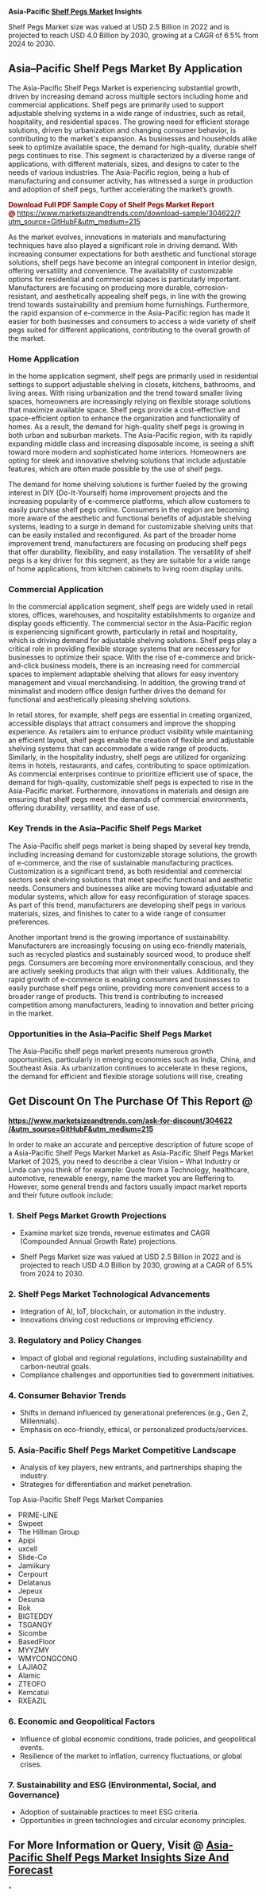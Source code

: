 <p><strong>Asia-Pacific&nbsp;<a href=""https://www.marketsizeandtrends.com/download-sample/304622/&amp;utm_source=GitHubF&amp;utm_medium=215"">Shelf Pegs Market</a> Insights</strong></p><p>Shelf Pegs Market size was valued at USD 2.5 Billion in 2022 and is projected to reach USD 4.0 Billion by 2030, growing at a CAGR of 6.5% from 2024 to 2030.</p><p><h2>Asia–Pacific Shelf Pegs Market By Application</h2><p>The Asia-Pacific Shelf Pegs Market is experiencing substantial growth, driven by increasing demand across multiple sectors including home and commercial applications. Shelf pegs are primarily used to support adjustable shelving systems in a wide range of industries, such as retail, hospitality, and residential spaces. The growing need for efficient storage solutions, driven by urbanization and changing consumer behavior, is contributing to the market's expansion. As businesses and households alike seek to optimize available space, the demand for high-quality, durable shelf pegs continues to rise. This segment is characterized by a diverse range of applications, with different materials, sizes, and designs to cater to the needs of various industries. The Asia-Pacific region, being a hub of manufacturing and consumer activity, has witnessed a surge in production and adoption of shelf pegs, further accelerating the market’s growth.</p><p><p><strong><span style="color: #800000;">Download Full PDF Sample Copy of Shelf Pegs Market Report @</span>&nbsp;</strong><a href="https://www.marketsizeandtrends.com/download-sample/304622/?utm_source=GitHubF&amp;utm_medium=215" target="_blank">https://www.marketsizeandtrends.com/download-sample/304622/?utm_source=GitHubF&amp;utm_medium=215</a></p></p><p>As the market evolves, innovations in materials and manufacturing techniques have also played a significant role in driving demand. With increasing consumer expectations for both aesthetic and functional storage solutions, shelf pegs have become an integral component in interior design, offering versatility and convenience. The availability of customizable options for residential and commercial spaces is particularly important. Manufacturers are focusing on producing more durable, corrosion-resistant, and aesthetically appealing shelf pegs, in line with the growing trend towards sustainability and premium home furnishings. Furthermore, the rapid expansion of e-commerce in the Asia-Pacific region has made it easier for both businesses and consumers to access a wide variety of shelf pegs suited for different applications, contributing to the overall growth of the market.</p><h3>Home Application</h3><p>In the home application segment, shelf pegs are primarily used in residential settings to support adjustable shelving in closets, kitchens, bathrooms, and living areas. With rising urbanization and the trend toward smaller living spaces, homeowners are increasingly relying on flexible storage solutions that maximize available space. Shelf pegs provide a cost-effective and space-efficient option to enhance the organization and functionality of homes. As a result, the demand for high-quality shelf pegs is growing in both urban and suburban markets. The Asia-Pacific region, with its rapidly expanding middle class and increasing disposable income, is seeing a shift toward more modern and sophisticated home interiors. Homeowners are opting for sleek and innovative shelving solutions that include adjustable features, which are often made possible by the use of shelf pegs.</p><p>The demand for home shelving solutions is further fueled by the growing interest in DIY (Do-It-Yourself) home improvement projects and the increasing popularity of e-commerce platforms, which allow customers to easily purchase shelf pegs online. Consumers in the region are becoming more aware of the aesthetic and functional benefits of adjustable shelving systems, leading to a surge in demand for customizable shelving units that can be easily installed and reconfigured. As part of the broader home improvement trend, manufacturers are focusing on producing shelf pegs that offer durability, flexibility, and easy installation. The versatility of shelf pegs is a key driver for this segment, as they are suitable for a wide range of home applications, from kitchen cabinets to living room display units.</p><h3>Commercial Application</h3><p>In the commercial application segment, shelf pegs are widely used in retail stores, offices, warehouses, and hospitality establishments to organize and display goods efficiently. The commercial sector in the Asia-Pacific region is experiencing significant growth, particularly in retail and hospitality, which is driving demand for adjustable shelving solutions. Shelf pegs play a critical role in providing flexible storage systems that are necessary for businesses to optimize their space. With the rise of e-commerce and brick-and-click business models, there is an increasing need for commercial spaces to implement adaptable shelving that allows for easy inventory management and visual merchandising. In addition, the growing trend of minimalist and modern office design further drives the demand for functional and aesthetically pleasing shelving solutions.</p><p>In retail stores, for example, shelf pegs are essential in creating organized, accessible displays that attract consumers and improve the shopping experience. As retailers aim to enhance product visibility while maintaining an efficient layout, shelf pegs enable the creation of flexible and adjustable shelving systems that can accommodate a wide range of products. Similarly, in the hospitality industry, shelf pegs are utilized for organizing items in hotels, restaurants, and cafes, contributing to space optimization. As commercial enterprises continue to prioritize efficient use of space, the demand for high-quality, customizable shelf pegs is expected to rise in the Asia-Pacific market. Furthermore, innovations in materials and design are ensuring that shelf pegs meet the demands of commercial environments, offering durability, versatility, and ease of use.</p><h3>Key Trends in the Asia–Pacific Shelf Pegs Market</h3><p>The Asia-Pacific shelf pegs market is being shaped by several key trends, including increasing demand for customizable storage solutions, the growth of e-commerce, and the rise of sustainable manufacturing practices. Customization is a significant trend, as both residential and commercial sectors seek shelving solutions that meet specific functional and aesthetic needs. Consumers and businesses alike are moving toward adjustable and modular systems, which allow for easy reconfiguration of storage spaces. As part of this trend, manufacturers are developing shelf pegs in various materials, sizes, and finishes to cater to a wide range of consumer preferences.</p><p>Another important trend is the growing importance of sustainability. Manufacturers are increasingly focusing on using eco-friendly materials, such as recycled plastics and sustainably sourced wood, to produce shelf pegs. Consumers are becoming more environmentally conscious, and they are actively seeking products that align with their values. Additionally, the rapid growth of e-commerce is enabling consumers and businesses to easily purchase shelf pegs online, providing more convenient access to a broader range of products. This trend is contributing to increased competition among manufacturers, leading to innovation and better pricing in the market.</p><h3>Opportunities in the Asia–Pacific Shelf Pegs Market</h3><p>The Asia-Pacific shelf pegs market presents numerous growth opportunities, particularly in emerging economies such as India, China, and Southeast Asia. As urbanization continues to accelerate in these regions, the demand for efficient and flexible storage solutions will rise, creating</p><h2><strong>Get Discount On The Purchase Of This Report @&nbsp;</strong></h2><p><strong><a href=""https://www.marketsizeandtrends.com/ask-for-discount/304622/&amp;utm_source=GitHubF&amp;utm_medium=215"" target=""_blank"">https://www.marketsizeandtrends.com/ask-for-discount/304622<br />/&amp;utm_source=GitHubF&amp;utm_medium=215</a></strong></p><p>In order to make an accurate and perceptive description of future scope of a Asia-Pacific&nbsp;Shelf Pegs Market Market as Asia-Pacific&nbsp;Shelf Pegs Market Market of 2025, you need to describe a clear Vision &ndash; What Industry or Linda can you think of for example: Quote from a Technology, healthcare, automotive, renewable energy, name the market you are Reffering to. However, some general trends and factors usually impact market reports and their future outlook include:</p><h3>1.&nbsp;<strong>Shelf Pegs Market Growth Projections</strong></h3><ul><li>Examine market size trends, revenue estimates and CAGR (Compounded Annual Growth Rate) projections.</li><li><p>Shelf Pegs Market size was valued at USD 2.5 Billion in 2022 and is projected to reach USD 4.0 Billion by 2030, growing at a CAGR of 6.5% from 2024 to 2030.</p></li></ul><h3>2.&nbsp;<strong>Shelf Pegs Market Technological Advancements</strong></h3><ul><li>Integration of AI, IoT, blockchain, or automation in the industry.</li><li>Innovations driving cost reductions or improving efficiency.</li></ul><h3>3.&nbsp;<strong>Regulatory and Policy Changes</strong></h3><ul><li>Impact of global and regional regulations, including sustainability and carbon-neutral goals.</li><li>Compliance challenges and opportunities tied to government initiatives.</li></ul><h3>4.&nbsp;<strong>Consumer Behavior Trends</strong></h3><ul><li>Shifts in demand influenced by generational preferences (e.g., Gen Z, Millennials).</li><li>Emphasis on eco-friendly, ethical, or personalized products/services.</li></ul><h3>5.&nbsp;<strong>Asia-Pacific Shelf Pegs Market Competitive Landscape</strong></h3><ul><li>Analysis of key players, new entrants, and partnerships shaping the industry.</li><li>Strategies for differentiation and market penetration.</li></ul><p data-pm-slice=""1 1 []"">Top Asia-Pacific Shelf Pegs Market Companies</p><div data-test-id=""""><p><li>PRIME-LINE</li><li> Swpeet</li><li> The Hillman Group</li><li> Apipi</li><li> uxcell</li><li> Slide-Co</li><li> Jamiikury</li><li> Cerpourt</li><li> Delatanus</li><li> Jepeux</li><li> Desunia</li><li> Rok</li><li> BIGTEDDY</li><li> TSGANGY</li><li> Sicombe</li><li> BasedFloor</li><li> MYYZMY</li><li> WMYCONGCONG</li><li> LAJIAOZ</li><li> Alamic</li><li> ZTEOFO</li><li> Kemcatui</li><li> RXEAZIL</li></p></div><h3>6.&nbsp;<strong>Economic and Geopolitical Factors</strong></h3><ul><li>Influence of global economic conditions, trade policies, and geopolitical events.</li><li>Resilience of the market to inflation, currency fluctuations, or global crises.</li></ul><h3>7.&nbsp;<strong>Sustainability and ESG (Environmental, Social, and Governance)</strong></h3><ul><li>Adoption of sustainable practices to meet ESG criteria.</li><li>Opportunities in green technologies and circular economy principles.</li></ul><h2><strong>For More Information or Query, Visit @&nbsp;</strong><a href=""https://www.verifiedmarketreports.com/product/shelf-pegs-market/"" target=""_blank"">Asia-Pacific Shelf Pegs Market Insights Size And Forecast</a></h2>"
